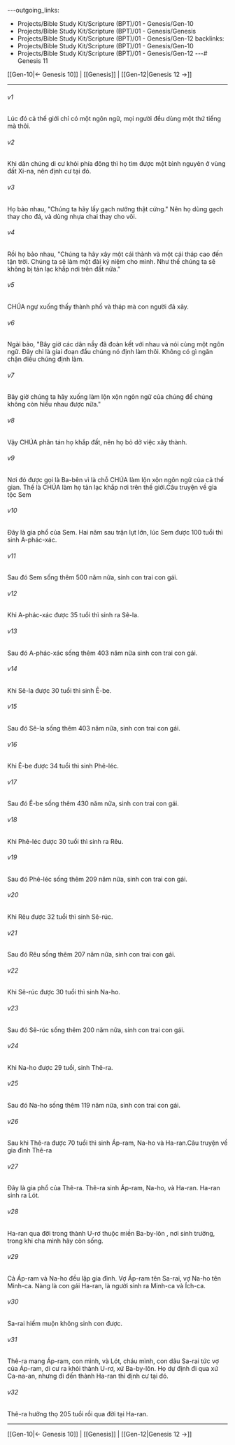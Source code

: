 ---outgoing_links:
  - Projects/Bible Study Kit/Scripture (BPT)/01 - Genesis/Gen-10
  - Projects/Bible Study Kit/Scripture (BPT)/01 - Genesis/Genesis
  - Projects/Bible Study Kit/Scripture (BPT)/01 - Genesis/Gen-12
backlinks:
  - Projects/Bible Study Kit/Scripture (BPT)/01 - Genesis/Gen-10
  - Projects/Bible Study Kit/Scripture (BPT)/01 - Genesis/Gen-12
---# Genesis 11

[[Gen-10|← Genesis 10]] | [[Genesis]] | [[Gen-12|Genesis 12 →]]
***



###### v1 
Lúc đó cả thế giới chỉ có một ngôn ngữ, mọi người đều dùng một thứ tiếng mà thôi. 

###### v2 
Khi dân chúng di cư khỏi phía đông thì họ tìm được một bình nguyên ở vùng đất Xi-na, nên định cư tại đó. 

###### v3 
Họ bảo nhau, "Chúng ta hãy lấy gạch nướng thật cứng." Nên họ dùng gạch thay cho đá, và dùng nhựa chai thay cho vôi. 

###### v4 
Rồi họ bảo nhau, "Chúng ta hãy xây một cái thành và một cái tháp cao đến tận trời. Chúng ta sẽ làm một đài kỷ niệm cho mình. Như thế chúng ta sẽ không bị tản lạc khắp nơi trên đất nữa." 

###### v5 
CHÚA ngự xuống thấy thành phố và tháp mà con người đã xây. 

###### v6 
Ngài bảo, "Bây giờ các dân nầy đã đoàn kết với nhau và nói cùng một ngôn ngữ. Đây chỉ là giai đoạn đầu chúng nó định làm thôi. Không có gì ngăn chặn điều chúng định làm. 

###### v7 
Bây giờ chúng ta hãy xuống làm lộn xộn ngôn ngữ của chúng để chúng không còn hiểu nhau được nữa." 

###### v8 
Vậy CHÚA phân tán họ khắp đất, nên họ bỏ dở việc xây thành. 

###### v9 
Nơi đó được gọi là Ba-bên vì là chỗ CHÚA làm lộn xộn ngôn ngữ của cả thế gian. Thế là CHÚA làm họ tản lạc khắp nơi trên thế giới.Câu truyện về gia tộc Sem 

###### v10 
Đây là gia phổ của Sem. Hai năm sau trận lụt lớn, lúc Sem được 100 tuổi thì sinh A-phác-xác. 

###### v11 
Sau đó Sem sống thêm 500 năm nữa, sinh con trai con gái. 

###### v12 
Khi A-phác-xác được 35 tuổi thì sinh ra Sê-la. 

###### v13 
Sau đó A-phác-xác sống thêm 403 năm nữa sinh con trai con gái. 

###### v14 
Khi Sê-la được 30 tuổi thì sinh Ê-be. 

###### v15 
Sau đó Sê-la sống thêm 403 năm nữa, sinh con trai con gái. 

###### v16 
Khi Ê-be được 34 tuổi thì sinh Phê-léc. 

###### v17 
Sau đó Ê-be sống thêm 430 năm nữa, sinh con trai con gái. 

###### v18 
Khi Phê-léc được 30 tuổi thì sinh ra Rêu. 

###### v19 
Sau đó Phê-léc sống thêm 209 năm nữa, sinh con trai con gái. 

###### v20 
Khi Rêu được 32 tuổi thì sinh Sê-rúc. 

###### v21 
Sau đó Rêu sống thêm 207 năm nữa, sinh con trai con gái. 

###### v22 
Khi Sê-rúc được 30 tuổi thì sinh Na-ho. 

###### v23 
Sau đó Sê-rúc sống thêm 200 năm nữa, sinh con trai con gái. 

###### v24 
Khi Na-ho được 29 tuổi, sinh Thê-ra. 

###### v25 
Sau đó Na-ho sống thêm 119 năm nữa, sinh con trai con gái. 

###### v26 
Sau khi Thê-ra được 70 tuổi thì sinh Áp-ram, Na-ho và Ha-ran.Câu truyện về gia đình Thê-ra 

###### v27 
Đây là gia phổ của Thê-ra. Thê-ra sinh Áp-ram, Na-ho, và Ha-ran. Ha-ran sinh ra Lót. 

###### v28 
Ha-ran qua đời trong thành U-rơ thuộc miền Ba-by-lôn , nơi sinh trưởng, trong khi cha mình hãy còn sống. 

###### v29 
Cả Áp-ram và Na-ho đều lập gia đình. Vợ Áp-ram tên Sa-rai, vợ Na-ho tên Minh-ca. Nàng là con gái Ha-ran, là người sinh ra Minh-ca và Ích-ca. 

###### v30 
Sa-rai hiếm muộn không sinh con được. 

###### v31 
Thê-ra mang Áp-ram, con mình, và Lót, cháu mình, con dâu Sa-rai tức vợ của Áp-ram, di cư ra khỏi thành U-rơ, xứ Ba-by-lôn. Họ dự định đi qua xứ Ca-na-an, nhưng đi đến thành Ha-ran thì định cư tại đó. 

###### v32 
Thê-ra hưởng thọ 205 tuổi rồi qua đời tại Ha-ran.

***
[[Gen-10|← Genesis 10]] | [[Genesis]] | [[Gen-12|Genesis 12 →]]
